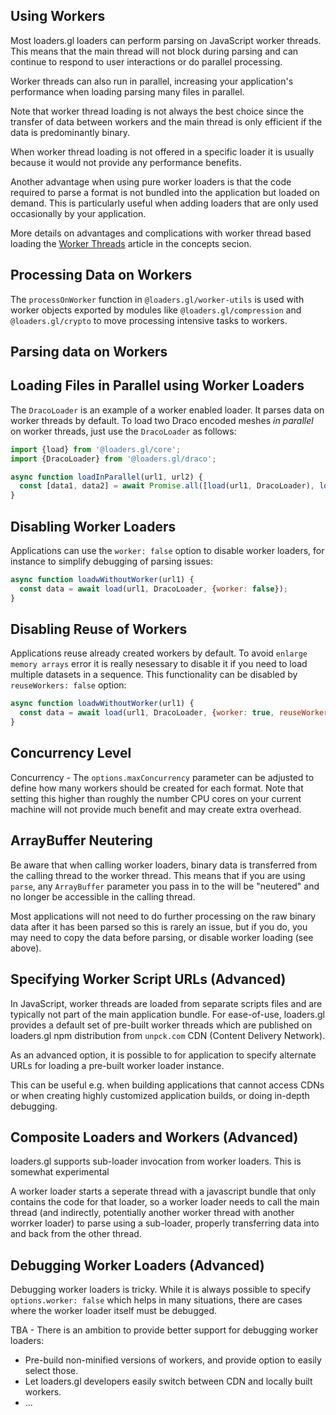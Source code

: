 ## Using Workers

Most loaders.gl loaders can perform parsing on JavaScript worker threads.
This means that the main thread will not block during parsing and can continue
to respond to user interactions or do parallel processing.

Worker threads can also run in parallel, increasing your application's performance
when loading parsing many files in parallel.

Note that worker thread loading is not always the best choice since the transfer of
data between workers and the main thread is only efficient if the data is predominantly
binary.

When worker thread loading is not offered in a specific loader it is usually
because it would not provide any performance benefits.

Another advantage when using pure worker loaders is that the code required to
parse a format is not bundled into the application but loaded on demand. This is
particularly useful when adding loaders that are only used occasionally by your
application.

More details on advantages and complications with worker thread based loading the [Worker Threads](./concepts/worker-threads.md) article in the concepts secion.

## Processing Data on Workers

The `processOnWorker` function in `@loaders.gl/worker-utils` is used with worker objects
exported by modules like `@loaders.gl/compression` and `@loaders.gl/crypto` to move
processing intensive tasks to workers.

## Parsing data on Workers

## Loading Files in Parallel using Worker Loaders

The `DracoLoader` is an example of a worker enabled loader. It parses data on worker threads by default. To load two Draco encoded meshes _in parallel_ on worker threads, just use the `DracoLoader` as follows:

```js
import {load} from '@loaders.gl/core';
import {DracoLoader} from '@loaders.gl/draco';

async function loadInParallel(url1, url2) {
  const [data1, data2] = await Promise.all([load(url1, DracoLoader), load(url2, DracoLoader)]);
}
```

## Disabling Worker Loaders

Applications can use the `worker: false` option to disable worker loaders, for instance to simplify debugging of parsing issues:

```js
async function loadwWithoutWorker(url1) {
  const data = await load(url1, DracoLoader, {worker: false});
}
```

## Disabling Reuse of Workers

Applications reuse already created workers by default. To avoid `enlarge memory arrays` error it is really nesessary to disable it if you need to load multiple datasets in a sequence.
This functionality can be disabled by `reuseWorkers: false` option:

```js
async function loadwWithoutWorker(url1) {
  const data = await load(url1, DracoLoader, {worker: true, reuseWorkers: false});
}
```

## Concurrency Level

Concurrency - The `options.maxConcurrency` parameter can be adjusted to define how many workers should be created for each format. Note that setting this higher than roughly the number CPU cores on your current machine will not provide much benefit and may create extra overhead.

## ArrayBuffer Neutering

Be aware that when calling worker loaders, binary data is transferred from the calling thread to the worker thread. This means that if you are using `parse`, any `ArrayBuffer` parameter you pass in to the will be "neutered" and no longer be accessible in the calling thread.

Most applications will not need to do further processing on the raw binary data after it has been parsed so this is rarely an issue, but if you do, you may need to copy the data before parsing, or disable worker loading (see above).

## Specifying Worker Script URLs (Advanced)

In JavaScript, worker threads are loaded from separate scripts files and are typically not part of the main application bundle. For ease-of-use, loaders.gl provides a default set of pre-built worker threads which are published on loaders.gl npm distribution from `unpck.com` CDN (Content Delivery Network).

As an advanced option, it is possible to for application to specify alternate URLs for loading a pre-built worker loader instance.

This can be useful e.g. when building applications that cannot access CDNs or when creating highly customized application builds, or doing in-depth debugging.

## Composite Loaders and Workers (Advanced)

loaders.gl supports sub-loader invocation from worker loaders. This is somewhat experimental

A worker loader starts a seperate thread with a javascript bundle that only contains the code for that loader, so a worker loader needs to call the main thread (and indirectly, potentially another worker thread with another worrker loader) to parse using a sub-loader, properly transferring data into and back from the other thread.

## Debugging Worker Loaders (Advanced)

Debugging worker loaders is tricky. While it is always possible to specify `options.worker: false` which helps in many situations, there are cases where the worker loader itself must be debugged.

TBA - There is an ambition to provide better support for debugging worker loaders:

- Pre-build non-minified versions of workers, and provide option to easily select those.
- Let loaders.gl developers easily switch between CDN and locally built workers.
- ...

